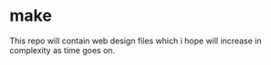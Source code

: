 # make
This repo will contain web design files which i hope will increase in complexity as time goes on.
